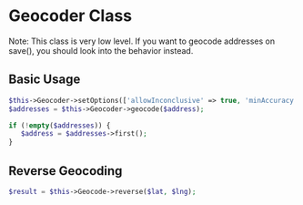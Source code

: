 # Geocoder Class

Note: This class is very low level.
If you want to geocode addresses on save(), you should look into the behavior instead.

## Basic Usage

```php
$this->Geocoder->setOptions(['allowInconclusive' => true, 'minAccuracy' => Geocoder::TYPE_POSTAL]);
$addresses = $this->Geocoder->geocode($address);

if (!empty($addresses)) {
   $address = $addresses->first();
}
```

## Reverse Geocoding

```php
$result = $this->Geocode->reverse($lat, $lng);
```
